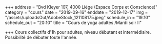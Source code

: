 +++
address = "Bvd Kleyer 107, 4000 Liège (Espace Corps et Conscience)"
category = "cours"
date = "2019-09-16"
enddate = "2019-12-17"
img = "/assets/uploadsOut/AdobeStock_121108175.jpeg"
schedule_in = "19:10"
schedule_out = "20:10"
title = "Cours de yoga adultes /Mardi soir II"

+++
Cours collectifs d'1h pour adultes, niveau débutant et intermédiaire. Possibilité de débuter toute l'année.